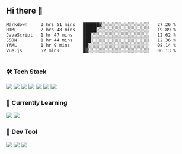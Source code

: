 ## Hi there 👋

<table>
<!--START_SECTION:waka-->

```text
Markdown     3 hrs 51 mins   ██████▓░░░░░░░░░░░░░░░░░░   27.26 %
HTML         2 hrs 48 mins   █████░░░░░░░░░░░░░░░░░░░░   19.89 %
JavaScript   1 hr 47 mins    ███░░░░░░░░░░░░░░░░░░░░░░   12.62 %
JSON         1 hr 44 mins    ███░░░░░░░░░░░░░░░░░░░░░░   12.36 %
YAML         1 hr 9 mins     ██░░░░░░░░░░░░░░░░░░░░░░░   08.14 %
Vue.js       52 mins         █▓░░░░░░░░░░░░░░░░░░░░░░░   06.13 %
```

<!--END_SECTION:waka-->
</table>

### 🛠 Tech Stack

![](https://img.shields.io/badge/HTML5-black?style=flat&logo=html5)
![](https://img.shields.io/badge/CSS3-black?style=flat&logo=css3)
![](https://img.shields.io/badge/Javascript-black?style=flat&logo=javascript)
![](https://img.shields.io/badge/Vue-black?style=flat&logo=vuedotjs)
![](https://img.shields.io/badge/node.js-black?style=flat&logo=nodedotjs)
![](https://img.shields.io/badge/MangoDB-black?style=flat&logo=mongodb)
![](https://img.shields.io/badge/MySQL-black?style=flat&logo=mysql)

### 📖 Currently Learning

![](https://img.shields.io/badge/TypeScript-black?style=flat&logo=typescript)
![](https://img.shields.io/badge/React-black?style=flat&logo=react)

### 📏 Dev Tool

<!-- <img src="https://media.giphy.com/media/SWoSkN6DxTszqIKEqv/giphy.gif" align="right" height="275" /> -->
![](https://img.shields.io/badge/Editor-VSCode-blue?style=flat-square&logo=visual-studio-code&logoColor=blue)
![](https://img.shields.io/badge/IDE-WebStorm-orange?style=flat-square&logo=webstorm&logoColor=white)
![](https://img.shields.io/badge/API-Postman-blue?style=flat-square&logo=postman&logoColor=orange)
